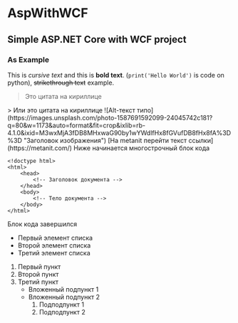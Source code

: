 # AspWithWCF
## Simple ASP.NET Core with WCF project
### As Example
This is *cursive text* and this is **bold text**.
(`print('Hello World')` is code on python),
~~strikethrough text~~ example.
<blockquote>Это цитата на кириллице</blockquote>
> Или это цитата на кириллице
![Alt-текст  типо](https://images.unsplash.com/photo-1587691592099-24045742c181?q=80&w=1173&auto=format&fit=crop&ixlib=rb-4.1.0&ixid=M3wxMjA3fDB8MHxwaG90by1wYWdlfHx8fGVufDB8fHx8fA%3D%3D "Заголовок изображения")
[На metanit перейти текст ссылки](https://metanit.com/)
Ниже начинается многострочный блок кода

    <!doctype html>
    <html>
        <head>
            <!-- Заголовок документа -->
        </head>
        <body>
            <!-- Тело документа -->
        </body>
    </html>

Блок кода завершился
-	Первый элемент списка
-	Второй элемент списка
-	Третий элемент списка

1.	Первый пункт
2.	Второй пункт
3.	Третий пункт
	*	Вложенный подпункт 1
	*	Вложенный подпункт 2
		1. Подподпункт 1
		2. Подподпункт 2